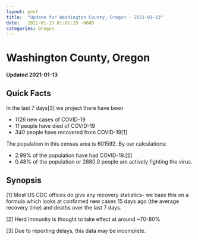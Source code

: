 ```yaml
---
layout: post
title:  "Update for Washington County, Oregon - 2021-01-13"
date:   2021-01-13 01:01:29 -0600
categories: Oregon
---
```


# Washington County, Oregon
#### Updated 2021-01-13

## Quick Facts

In the last 7 days[3] we project there have been
- *1126* new cases of COVID-19
- *11* people have died of COVID-19
- *340* people have recovered from COVID-19[1]

The population in this census area is 601592. By our calculations:
- 2.99% of the population have had COVID-19.[2]
- 0.48% of the population or 2880.0 people are actively fighting the virus.

## Synopsis




[1] Most US CDC offices do give any recovery statistics- we base this on a formula which looks at confirmed new cases
15 days ago (the average recovery time) and deaths over the last 7 days.

[2] Herd Immunity is thought to take effect at around ~70-80%

[3] Due to reporting delays, this data may be incomplete.
 
    